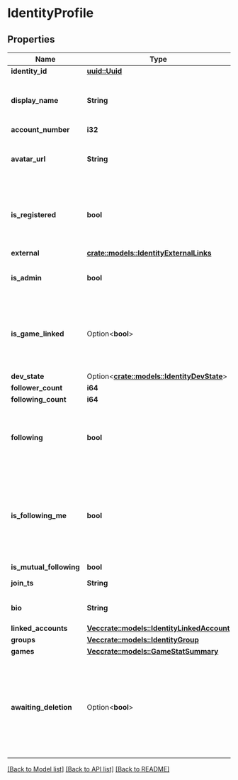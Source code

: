 # IdentityProfile

## Properties

Name | Type | Description | Notes
------------ | ------------- | ------------- | -------------
**identity_id** | [**uuid::Uuid**](uuid::Uuid.md) |  | 
**display_name** | **String** | Represent a resource's readable display name. | 
**account_number** | **i32** |  | 
**avatar_url** | **String** | The URL of this identity's avatar image. | 
**is_registered** | **bool** | Whether or not this identity is registered with a linked account. | 
**external** | [**crate::models::IdentityExternalLinks**](IdentityExternalLinks.md) |  | 
**is_admin** | **bool** | Whether or not this identity is an admin. | 
**is_game_linked** | Option<**bool**> | Whether or not this game user has been linked through the Tivet dashboard. | [optional]
**dev_state** | Option<[**crate::models::IdentityDevState**](IdentityDevState.md)> |  | [optional]
**follower_count** | **i64** |  | 
**following_count** | **i64** |  | 
**following** | **bool** | Whether or not the requestee's identity is following this identity. | 
**is_following_me** | **bool** | Whether or not this identity is both following and is followed by the requestee's identity. | 
**is_mutual_following** | **bool** |  | 
**join_ts** | **String** | RFC3339 timestamp | 
**bio** | **String** | Follows regex ^(?:[^\\n\\r]+\\n?|\\n){1,5}$ | 
**linked_accounts** | [**Vec<crate::models::IdentityLinkedAccount>**](IdentityLinkedAccount.md) |  | 
**groups** | [**Vec<crate::models::IdentityGroup>**](IdentityGroup.md) |  | 
**games** | [**Vec<crate::models::GameStatSummary>**](GameStatSummary.md) |  | 
**awaiting_deletion** | Option<**bool**> | Whether or not this identity is awaiting account deletion. Only visible to when the requestee is this identity. | [optional]

[[Back to Model list]](../README.md#documentation-for-models) [[Back to API list]](../README.md#documentation-for-api-endpoints) [[Back to README]](../README.md)


